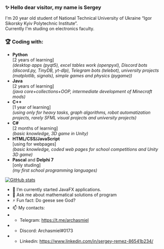### ✨ Hello dear visitor, my name is Sergey<br> 
I'm 20 year old student of National Technical University of Ukraine “Igor Sikorsky Kyiv Polytechnic Institute”.<br> 
Currently I'm studing on electronics faculty.<br>



### 🏆 Coding with:
- **Python**<br/> 
[2 years of learning]<br> 
*(desktop apps (pyqt5), excel tables work (openpyxl), Discord bots (discord.py, TinyDB, yt-dlp), Telegram bots (telebot), university projects (matplotlib, signals), simple games and physics (pygame))*
- **Java**<br> 
[2 years of learning]<br> 
*(java core+collections+OOP, intermediate development of Minecraft mods)*
- **C++**<br> 
[1 year of learning]<br> 
*(using only for heavy tasks, graph algorithms, robot automatization projects, rarely SFML visual projects and university projects)*
- **C#**<br> 
[2 months of learning]<br> 
*(basic knowledge, 3D game in Unity)*
- **HTML/CSS/JavaScript**<br> 
[using for webpages]<br> 
*(basic knowledge, coded web pages for school competitions and Unity 3D game)*
- **Pascal** and **Delphi 7**<br> 
[only studing]<br> 
*(my first school programming languages)*


 [![GitHub stats](https://github-readme-stats.vercel.app/api?username=Archasmiel)](https://github.com/anuraghazra/github-readme-stats)


- 🌱 I’m currently started JavaFX applications.
- 💬 Ask me about mathematical solutions of program 
- ⚡ Fun fact: Do geese see God?
- 📫 My contacts: 
- - Telegram: https://t.me/archasmiel
- - Discord: Archasmiel#0173
- - Linkedin: https://www.linkedin.com/in/sergey-remez-86541b234/
